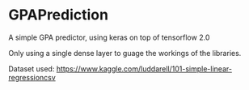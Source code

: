 # GPAPrediction

A simple GPA predictor, using keras on top of tensorflow 2.0

Only using a single dense layer to guage the workings of the libraries.

Dataset used: https://www.kaggle.com/luddarell/101-simple-linear-regressioncsv
